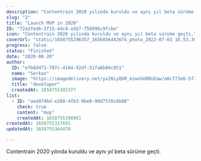 ```yaml
---
description: "Contentrain 2020 yılında kuruldu ve aynı yıl beta sürüme geçti.\n\n"
slug: "2"
title: "Launch MVP in 2020"
ID: "72a3fedb-3f15-4dc4-a5b7-f56996c9fcbe"
icon: "Contentrain 2020 yılında kuruldu ve aynı yıl beta sürüme geçti."
coverUrl: "static/1658755296357_1656856442674_photo_2022-07-03 16.53.39.jpeg"
progress: false
status: "Finished"
date: "2020-08-20"
author:
  ID: "efb8d471-787c-4104-92df-51fa6b04c651"
  name: "Serkan"
  image: "https://imagedelivery.net/yx26LyQGM_miwnGU8RnEaw/a0c773e6-5f3f-42e6-cc17-814a7cca6a00/public"
  title: "developer"
  createdAt: 1658755382377
list:
  - ID: "aaa974bd-e268-4fb3-8be0-90d7570c8b68"
    check: true
    content: "mvp"
    createdAt: 1658755398961
createdAt: 1658755317691
updatedAt: 1658755364470

---
```

Contentrain 2020 yılında kuruldu ve aynı yıl beta sürüme geçti.

